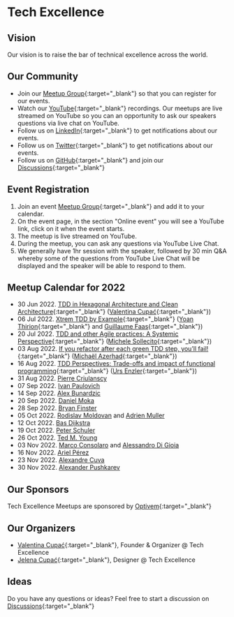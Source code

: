 # Tech Excellence

## Vision

Our vision is to raise the bar of technical excellence across the world.

## Our Community

- Join our [Meetup Group](https://www.meetup.com/techexcellence){:target="_blank"} so that you can register for our events.
- Watch our [YouTube](https://www.youtube.com/c/TechExcellence){:target="_blank"} recordings. Our meetups are live streamed on YouTube so you can an opportunity to ask our speakers questions via live chat on YouTube.
- Follow us on [LinkedIn](https://www.linkedin.com/company/techexcellenceio){:target="_blank"} to get notifications about our events.
- Follow us on [Twitter](https://twitter.com/techexcellence_){:target="_blank"} to get notifications about our events.
- Follow us on [GitHub](https://github.com/techexcellenceio){:target="_blank"} and join our [Discussions](https://github.com/techexcellenceio/techexcellence/discussions){:target="_blank"}

## Event Registration

1. Join an event [Meetup Group](https://www.meetup.com/techexcellence){:target="_blank"} and add it to your calendar.
2. On the event page, in the section "Online event" you will see a YouTube link, click on it when the event starts.
3. The meetup is live streamed on YouTube.
4. During the meetup, you can ask any questions via YouTube Live Chat.
5. We generally have 1hr session with the speaker, followed by 30 min Q&A whereby some of the questions from YouTube Live Chat will be displayed and the speaker will be able to respond to them.

## Meetup Calendar for 2022

- 30 Jun 2022. [TDD in Hexagonal Architecture and Clean Architecture](https://www.youtube.com/watch?v=WAoqGzVDHc0){:target="_blank"} ([Valentina Cupać](https://www.linkedin.com/in/valentinacupac/){:target="_blank"})
- 06 Jul 2022. [Xtrem TDD by Example](https://www.youtube.com/watch?v=yxO7YHkB83I){:target="_blank"} ([Yoan Thirion](https://www.linkedin.com/in/yoanthirion/){:target="_blank"} and [Guillaume Faas](https://www.linkedin.com/in/guillaumefaas/){:target="_blank"})
- 20 Jul 2022. [TDD and other Agile practices: A Systemic Perspective](https://www.youtube.com/watch?v=a3jUXRJRddQ){:target="_blank"} ([Michele Sollecito](https://www.linkedin.com/in/michelesollecito/){:target="_blank"})
- 03 Aug 2022. [If you refactor after each green TDD step, you’ll fail!](https://www.youtube.com/watch?v=Vi_FtRXopdQ){:target="_blank"} ([Michaël Azerhad](https://www.linkedin.com/in/micha%C3%ABl-azerhad-9058a044/){:target="_blank"})
- 16 Aug 2022. [TDD Perspectives: Trade-offs and impact of functional programming](https://www.youtube.com/watch?v=JcKLqX8wuR4){:target="_blank"} ([Urs Enzler](https://www.linkedin.com/in/ursenzler/){:target="_blank"})
- 31 Aug 2022. [Pierre Criulanscy](https://www.linkedin.com/in/pierre-criulanscy/)
- 07 Sep 2022. [Ivan Paulovich](https://www.linkedin.com/in/ivanpaulovich/)
- 14 Sep 2022. [Alex Bunardzic](https://www.linkedin.com/in/alexbunardzic/)
- 20 Sep 2022. [Daniel Moka](https://www.linkedin.com/in/danielmoka/)
- 28 Sep 2022. [Bryan Finster](https://www.linkedin.com/in/bryan-finster/)
- 05 Oct 2022. [Rodislav Moldovan](https://www.linkedin.com/in/rodislav) and [Adrien Muller](https://www.linkedin.com/in/adrien-muller-566373a/)
- 12 Oct 2022. [Bas Dijkstra](https://www.linkedin.com/in/basdijkstra/)
- 19 Oct 2022. [Peter Schuler](https://www.linkedin.com/in/peterschuler/)
- 26 Oct 2022. [Ted M. Young](https://www.linkedin.com/in/tedmyoung/)
- 03 Nov 2022. [Marco Consolaro](https://www.linkedin.com/in/consolaro/) and [Alessandro Di Gioia](https://www.linkedin.com/in/alessandro-di-gioia/)
- 16 Nov 2022. [Ariel Pérez](https://www.linkedin.com/in/arielxperez/)
- 23 Nov 2022. [Alexandre Cuva](https://www.linkedin.com/in/cuvaalex/)
- 30 Nov 2022. [Alexander Pushkarev](https://www.linkedin.com/in/alexpushkarev/)

## Our Sponsors

Tech Excellence Meetups are sponsored by [Optivem](http://optivem.com/){:target="_blank"}

## Our Organizers

- [Valentina Cupać](https://www.linkedin.com/in/valentinacupac/){:target="_blank"}, Founder & Organizer @ Tech Excellence
- [Jelena Cupać](https://www.linkedin.com/in/jelenacupac/){:target="_blank"}, Designer @ Tech Excellence

## Ideas

Do you have any questions or ideas? Feel free to start a discussion on [Discussions](https://github.com/techexcellenceio/techexcellence/discussions){:target="_blank"}


<!--

## Values

- Technical Excellence
- Knowledge Sharing
- Continuous Improvement



## Community

This is a place for software engineers who care about software quality. You are motivated by clean code - it's not enough to make something work, you want to implement it well. You set high expectations for yourself and your team. 

> "There is no trade-off of quality vs. speed in software... Low quality means low speed... The only way to go fast is to go well." - Uncle Bob

You understand that the underlying problem faced by the software industry is the misunderstanding between speed and quality. For you, it's crystal-clear that you can't be fast without quality. Quality and speed go hand-in-hand. You push for quality even when you're in the minority. You find yourself in environments where no one seems to understand this. Companies are facing the same vicious cycle. Low quality, not enough time, requiring superstars to put out fires.

You want to make an impact in spreading technical excellence. You see technical excellence as a core foundation of your work, not a nice-to-have. You want to exchange knowledge with people who care about quality, people who enjoy learning, reading books, researching, continious improvement.

There aren't many people like you. People like you are dispersed across the world, trying their best to make a change, but the impact is localized to their immediate teams, or to their companies, or perhaps through meetups.

This is a global community aiming to bring together professional software engineers who have invested in their own personal growth, who are aiming to achieve mastery, poeple who never stop learning, people who enjoy mentoring and coaching, spreading knowledge. People for whom software engineering is more than just a 9-5 job.

## Collective Knowledge

The "inputs" are our discussions, knowledgesharing, collective knowledge: [Discussions](https://github.com/valentinacupac/community/discussions).

The "outputs" are a synthesis of knowledge, both conceptual (theory and abstractions) and practical (implementation through code samples). Current code samples are [Banking Kata in Java](https://github.com/valentinacupac/banking-kata-java) and [Banking Kata in .NET](https://github.com/valentinacupac/banking-kata-dotnet). Feel free to update this seciton with links to other GitHub samples.

This community is the first step towards bringing technical excellence back as the foundation.

## Contribute

To contribute to questions, ideas, knowledge exchange: start a discussion or join an existing discussion [Discussions](https://github.com/valentinacupac/community/discussions).

To contribute to the text of this website, you can [fork](https://github.com/valentinacupac/community/fork) this repository and make a pull request.

-->


